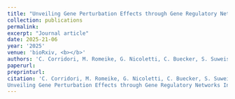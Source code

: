 ```yaml
---
title: "Unveiling Gene Perturbation Effects through Gene Regulatory Networks Inference from single-cell transcriptomic data"
collection: publications
permalink:
excerpt: "Journal article"
date: 2025-21-06
year: '2025'
venue: 'bioRxiv, <b></b>'
authors: 'C. Corridori, M. Romeike, G. Nicoletti, C. Buecker, S. Suweis, S. Azaele and G. Martello'
paperurl: 
preprinturl: 
citation: 'C. Corridori, M. Romeike, G. Nicoletti, C. Buecker, S. Suweis, S. Azaele and G. Martello (2025),
Unveiling Gene Perturbation Effects through Gene Regulatory Networks Inference from single-cell transcriptomic data. <i></i>'
---
```

